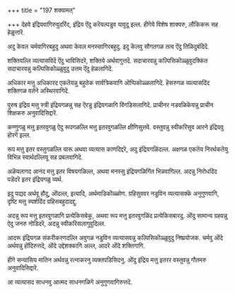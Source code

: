+++
title = "197 शक्यामत्"

+++
देहवे इंद्रियवागिरुवुदरिंद, इंद्रिय ऎंदु करॆयल्पडुव यावुदू इल्ल. हीगॆये विशेष शाक्यरु, लौकिकरू सह हेळुत्तारॆ.

अदु केवल चर्मवागिरबहुदु अथवा केवल मनस्सागिरबहुदु. इदु कॆलवु सौगतगळ तत्व ऎंदु तिळिदुबंदिदॆ.

शक्तियल्लि व्यत्यासविदॆ ऎंदु भाविसिदरॆ, शक्तिये अर्थवागुत्तदॆ. सदाचारवन्नु कल्पिसिकॊळ्ळुवुदक्किंत सदाचारवन्नु कल्पिसिकॊळ्ळुवुदु उत्तम ऎंदु हेळलागिदॆ.

अधिकार मत्तु अधिकारद एकतॆयन्नु बहुतेक सार्वत्रिकवागि ऒप्पिकॊळ्ळलागिदॆ. हॆसरुगळ व्यत्यासदिंद शक्तिगळ वर्तनॆ अस्थिरवागिदॆ.

पुरुष इंद्रिय मत्तु स्त्री इंद्रियगळन्नु सह ऎरडु इंद्रियगळागि विंगडिसलागिदॆ. प्राचीनर नडवळिकॆयन्नु प्राचीन शिक्षकरु अनुवादिसिद्दारॆ.

कण्णुगळु मत्तु इतरवुगळु ऐदु रूपगळल्लि मत्तु इतरवुगळल्लि क्षीणिसुत्तवॆ. वस्तुवन्नु स्वीकरिसुव आरने इंद्रियवु हॊरगॆ इल्ल.

रूप मत्तु इतर वस्तुगळल्लि यारू अथवा व्यत्यास काणदिद्दरॆ, अदु इंद्रियगळिंदल्ल. अक्षगळ एकतॆय निरर्थकतॆयु विभिन्न स्वार्थदल्लियू सह प्रबलवागिदॆ.

अळॆयलागद आनंद मत्तु इतर विषयगळिल्ल, अथवा मनस्सु इंद्रियगळिगिंत भिन्नवागिल्ल. अदन्नु निरोधदिंद पडॆदरॆ इतर इंद्रियगळु व्यर्थ.

इदु पद्यद अर्थवू हौदु, ऒंदल्ल, इत्यादि, अर्थमाडिकॊळ्ळोण. ग्रहिसुववर नडुविन व्यत्यासक्कॆ अनुगुणवागि, दृष्टि मत्तु स्पर्शदिंद ग्रहिसबहुदादद्दु.

अदन्नु रूप मत्तु इतरवुगळागि प्रत्येकिसबेकु, अथवा रूप मत्तु इतरवुगळिंद प्रत्येकिसबारदु. ऒंदु सामान्य ग्रहवन्नु ऐदु जनरु नोडिदरॆ, अदन्नु स्वीकरिसलागुवुदिल्ल.

आदरू इंद्रियगळ संकरीकरणदल्लि अवुगळ नडुविन व्यत्यासवन्नु कल्पिसिकॊळ्ळुवुदु निष्प्रयोजक. चर्मवु ऒंदे अर्थवन्नु हॊंदिरुत्तदॆ, ऒंदे उद्देशक्कागि अल्ल, आदरॆ ऒंदे शक्तिगागि.

हीगॆ सन्यासिय मातिन अर्थवन्नु रत्नाकरनु व्यक्तपडिसिदनु. ऒंदु इंद्रिय मत्तु इतरर वस्तुवन्नु गौतमरु अनुवादिसिद्दारॆ.

आ व्यत्यासद साधनवु आत्मद साधनगळिगॆ अनुगुणवागिरुत्तदॆ.

